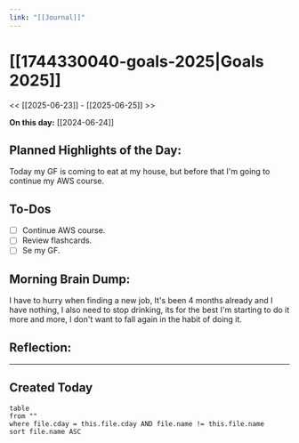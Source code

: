 ```yaml
---
link: "[[Journal]]"
---
```

# [[1744330040-goals-2025|Goals 2025]]
<< [[2025-06-23]] - [[2025-06-25]] >>

**On this day:** [[2024-06-24]]
## Planned Highlights of the Day:
Today my GF is coming to eat at my house, but before that I'm going to continue my AWS course.
## To-Dos
- [ ] Continue AWS course.
- [ ] Review flashcards.
- [ ] Se my GF.
## Morning Brain Dump:
I have to hurry when finding a new job, It's been 4 months already and I have nothing, I also need to stop drinking, its for the best I'm starting to do it more and more, I don't want to fall again in the habit of doing it.
## Reflection:

---
## Created Today
```dataview
table
from ""
where file.cday = this.file.cday AND file.name != this.file.name
sort file.name ASC
```

